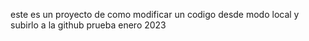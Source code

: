 este es un proyecto de como modificar un codigo desde modo local y subirlo a la github prueba enero 2023